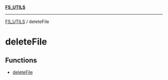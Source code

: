 [**FS_UTILS**](../README.md)

***

[FS_UTILS](../README.md) / deleteFile

# deleteFile

## Functions

- [deleteFile](functions/deleteFile.md)
